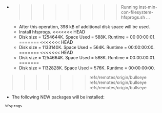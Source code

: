 * >>>>>>>>> Running inst-min-con-filesystem-hfsprogs.sh ...
  * After this operation, 398 kB of additional disk space will be used.
  * Install hfsprogs.
<<<<<<< HEAD
  * Disk size = 1254644K. Space Used = 588K. Runtime = 00:00:00:01.
=======
<<<<<<< HEAD
  * Disk size = 1133140K. Space Used = 564K. Runtime = 00:00:00:00.
=======
<<<<<<< HEAD
  * Disk size = 1254664K. Space Used = 588K. Runtime = 00:00:00:01.
=======
  * Disk size = 1132828K. Space Used = 576K. Runtime = 00:00:00:00.
>>>>>>> refs/remotes/origin/bullseye
>>>>>>> refs/remotes/origin/bullseye
>>>>>>> refs/remotes/origin/bullseye
  * The following NEW packages will be installed:
  ```bash
hfsprogs
  ```
